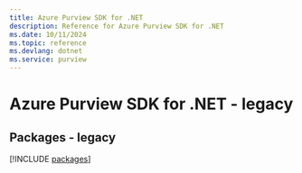 ```yaml
---
title: Azure Purview SDK for .NET
description: Reference for Azure Purview SDK for .NET
ms.date: 10/11/2024
ms.topic: reference
ms.devlang: dotnet
ms.service: purview
---
```

# Azure Purview SDK for .NET - legacy
## Packages - legacy
[!INCLUDE [packages](purview-index.md)]
